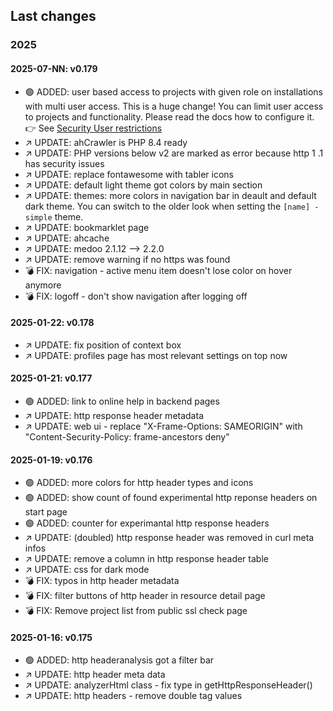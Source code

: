 ## Last changes

### 2025

#### 2025-07-NN: v0.179

* 🟢 ADDED: user based access to projects with given role on installations with multi user access. This is a huge change! You can limit user access to projects and functionality. Please read the docs how to configure it. 👉 See [Security User restrictions](../60_Security/30_User_restriction.md)
* ↗️ UPDATE: ahCrawler is PHP 8.4 ready
* ↗️ UPDATE: PHP versions below v2 are marked as error because http 1 .1 has security issues
* ↗️ UPDATE: replace fontawesome with tabler icons
* ↗️ UPDATE: default light theme got colors by main section
* ↗️ UPDATE: themes: more colors in navigation bar in deault and default dark theme. You can switch to the older look when setting the `[name] - simple` theme.
* ↗️ UPDATE: bookmarklet page
* ↗️ UPDATE: ahcache
* ↗️ UPDATE: medoo 2.1.12 --> 2.2.0
* ↗️ UPDATE: remove warning if no https was found
* 💣 FIX: navigation - active menu item doesn't lose color on hover anymore
* 💣 FIX: logoff - don't show navigation after logging off

#### 2025-01-22: v0.178

* ↗️ UPDATE: fix position of context box
* ↗️ UPDATE: profiles page has most relevant settings on top now

#### 2025-01-21: v0.177

* 🟢 ADDED: link to online help in backend pages
* ↗️ UPDATE: http response header metadata
* ↗️ UPDATE: web ui - replace "X-Frame-Options: SAMEORIGIN" with "Content-Security-Policy: frame-ancestors deny"

#### 2025-01-19: v0.176

* 🟢 ADDED: more colors for http header types and icons
* 🟢 ADDED: show count of found experimental http reponse headers on start page
* 🟢 ADDED: counter for experimantal http response headers
* ↗️ UPDATE: (doubled) http response header was removed in curl meta infos
* ↗️ UPDATE: remove a column in http response header table
* ↗️ UPDATE: css for dark mode
* 💣 FIX: typos in http header metadata
* 💣 FIX: filter buttons of http header in resource detail page
* 💣 FIX: Remove project list from public ssl check page

#### 2025-01-16: v0.175

* 🟢 ADDED: http headeranalysis got a filter bar
* ↗️ UPDATE: http header meta data
* ↗️ UPDATE: analyzerHtml class - fix type in getHttpResponseHeader()
* ↗️ UPDATE: http headers - remove double tag values
